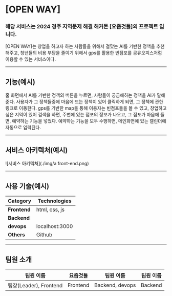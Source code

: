 # [OPEN WAY]

### 해당 서비스는 2024 경주 지역문제 해결 해커톤 [요즘것들]의 프로젝트 입니다.
[OPEN WAY]는 창업을 하고자 하는 사람들을 위해서 걸맞는 AI를 기반한 정책을 추천해주고, 청년들의 비용 부담을 줄이기 위해서 gps를 활용한 빈점포를 공유오피스처럼 이용할 수 있는 서비스이다.

---
## 기능(예시)

홈 화면에서 AI를 기반한 정책의 버튼을 누르면, 사람들이 궁금해하는 정책을 AI가 말해준다.
사용자가 그 정책들중에 마음에 드는 정책이 있어 클릭하게 되면, 그 정책에 관한 링크로 이동한다.
gps를 기반한 map을 통해 이용자는 빈점포들을 볼 수 있고, 창업하고 싶은 지역이 있어 검색을 하면, 주변에 있는 점포의 정보가 나오고, 그 점포가 마음에 들면, 예약하는 기능을 넣었다.
예약하는 기능을 모두 수행하면, 메인화면에 있는 캘린더에 자동으로 입력된다.

---
## 서비스 아키텍처(예시)

![서비스 아키텍처](./img/a front-end.png)

---
## 사용 기술(예시)
| **Category**         | **Technologies** |
|----------------------|-------------|
| **Frontend**         | html, css, js      |
| **Backend**          |             |
| **devops**           | localhost:3000   |
| **Others**           | Github      |

---
## 팀원 소개
| **팀원 이름**            | **요즘것들** | **팀원 이름** | **팀원 이름** |
|----------------------|----------|-----------|---------|
| 팀장(Leader), Frontend | Frontend | Backend, devops | Backend |
